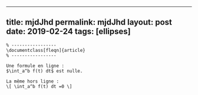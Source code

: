 ---
 title: mjdJhd
 permalink: mjdJhd
 layout: post
 date: 2019-02-24
 tags: [ellipses]
 ---

```latex% Dans le préambule
% -----------------
\documentclass[fleqn]{article}
% -----------------

Une formule en ligne :
$\int_a^b f(t) dt$ est nulle.

La même hors ligne :
\[ \int_a^b f(t) dt =0 \]
```